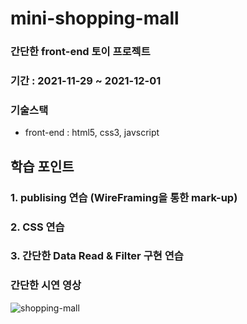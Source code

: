# mini-shopping-mall

### 간단한 front-end 토이 프로젝트

### 기간 : 2021-11-29 ~ 2021-12-01

### 기술스택

- front-end : html5, css3, javscript

## 학습 포인트

### 1. publising 연습 (WireFraming을 통한 mark-up)

### 2. CSS 연습

### 3. 간단한 Data Read & Filter 구현 연습

### 간단한 시연 영상
![shopping-mall](https://user-images.githubusercontent.com/58211026/144173561-dd0a3560-e805-4e43-9c7a-78bc96671797.gif)
